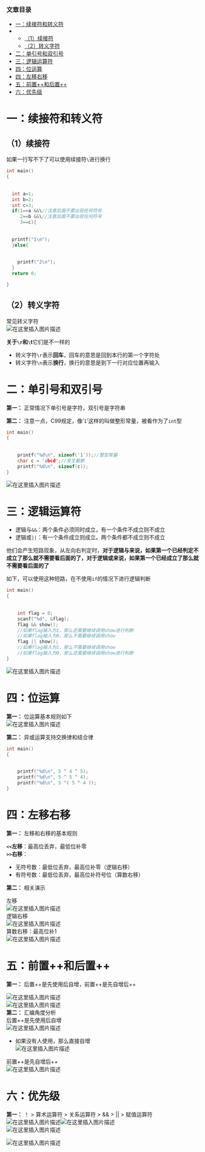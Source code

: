  

### 文章目录

- [一：续接符和转义符](#_2)
- - [（1）续接符](#1_3)
  - [（2）转义字符](#2_25)
- [二：单引号和双引号](#_37)
- [三：逻辑运算符](#_54)
- [四：位运算](#_81)
- [四：左移右移](#_97)
- [五：前置++和后置++](#_117)
- [六：优先级](#_138)

# 一：续接符和转义符

## （1）续接符

如果一行写不下了可以使用续接符`\`进行换行

```c
int main()
{
            
            
  int a=1;
  int b=2;
  int c=3;
  if(1==a &&\//注意后面不要出现任何符号
     2==b &&\//注意后面不要出现任何符号
     3==c){
            
            
  printf("1\n");
  }else{
            
            
    printf("2\n");
  }
  return 0;

}

```

## （2）转义字符

常见转义字符  
![在这里插入图片描述](https://ziquyun.com/main/csdn/img?url=https%3A%2F%2Fimg-blog.csdnimg.cn%2Fd383884267264fd8978ab1f89c37386c.png%3Fx-oss-process%3Dimage%2Fwatermark%2Ctype_ZHJvaWRzYW5zZmFsbGJhY2s%2Cshadow_50%2Ctext_Q1NETiBA5b-r5LmQ5rGf5rmW%2Csize_15%2Ccolor_FFFFFF%2Ct_70%2Cg_se%2Cx_16&rfUrl=https%3A%2F%2Fzhangxing-tech.blog.csdn.net%2Farticle%2Fdetails%2F120702100)

**关于`\r`和`\`t**它们是不一样的

- 转义字符`\r`表示**回车**，回车的意思是回到本行的第一个字符处
- 转义字符`\n`表示**换行**，换行的意思是到下一行对应位置再输入

# 二：单引号和双引号

**第一：** 正常情况下单引号是字符，双引号是字符串

**第二：** 注意一点，C99规定，像’`1`'这样的叫做整形常量，被看作为了`int`型

```c
int main()
{
            
            
	printf("%d\n", sizeof('1'));//整型常量
	char c = 'abcd';//发生截断
	printf("%d\n", sizeof(c));
}
```

![在这里插入图片描述](https://ziquyun.com/main/csdn/img?url=https%3A%2F%2Fimg-blog.csdnimg.cn%2F130d8631d27a48be8e85e9587290e53c.png%3Fx-oss-process%3Dimage%2Fwatermark%2Ctype_ZHJvaWRzYW5zZmFsbGJhY2s%2Cshadow_50%2Ctext_Q1NETiBA5b-r5LmQ5rGf5rmW%2Csize_20%2Ccolor_FFFFFF%2Ct_70%2Cg_se%2Cx_16&rfUrl=https%3A%2F%2Fzhangxing-tech.blog.csdn.net%2Farticle%2Fdetails%2F120702100)

# 三：逻辑运算符

- 逻辑与`&&`：两个条件必须同时成立，有一个条件不成立则不成立
- 逻辑或`||`：有一个条件成立则成立。两个条件都不成立则不成立

他们会产生短路现象，从左向右判定时，**对于逻辑与来说，如果第一个已经判定不成立了那么就不需要看后面的了，对于逻辑或来说，如果第一个已经成立了那么就不需要看后面的了**

如下，可以使用这种短路，在不使用`if`的情况下进行逻辑判断

```c
int main()
{
            
            
	int flag = 0;
	scanf("%d", &flag);
	flag && show();
	//如果flag输入为1，那么还需要继续调用show进行判断
	//如果flag输入为0，那么不需要继续调用show
	flag || show();
	//如果flag输入为1，那么不需要继续调用show
	//如果flag输入为0，那么还需要继续调用show进行判断
}
```

![在这里插入图片描述](https://ziquyun.com/main/csdn/img?url=https%3A%2F%2Fimg-blog.csdnimg.cn%2Fa0c6326d695045d4a1478729ba818afc.png&rfUrl=https%3A%2F%2Fzhangxing-tech.blog.csdn.net%2Farticle%2Fdetails%2F120702100)

# 四：位运算

**第一：** 位运算基本规则如下  
![在这里插入图片描述](https://ziquyun.com/main/csdn/img?url=https%3A%2F%2Fimg-blog.csdnimg.cn%2F5f7be9d5a404477cbceeb3df295887a9.png%3Fx-oss-process%3Dimage%2Fwatermark%2Ctype_ZHJvaWRzYW5zZmFsbGJhY2s%2Cshadow_50%2Ctext_Q1NETiBA5b-r5LmQ5rGf5rmW%2Csize_20%2Ccolor_FFFFFF%2Ct_70%2Cg_se%2Cx_16&rfUrl=https%3A%2F%2Fzhangxing-tech.blog.csdn.net%2Farticle%2Fdetails%2F120702100)

**第二：** 异或运算支持交换律和结合律

```c
int main()
{
            
            
	printf("%d\n", 5 ^ 4 ^ 5);
	printf("%d\n", 5 ^ 5 ^ 4);
	printf("%d\n", 5 ^( 5 ^ 4 ));
}
```

# 四：左移右移

**第一：** 左移和右移的基本规则

**`<<`左移**：最高位丢弃，最低位补零  
**`>>`右移**：

- 无符号数：最低位丢弃，最高位补零（逻辑右移）
- 有符号数：最低位丢弃，最高位补符号位（算数右移）

**第二：** 相关演示

左移  
![在这里插入图片描述](https://ziquyun.com/main/csdn/img?url=https%3A%2F%2Fimg-blog.csdnimg.cn%2Fad4511a4cb5442b3b98575658bcd648c.png%3Fx-oss-process%3Dimage%2Fwatermark%2Ctype_ZHJvaWRzYW5zZmFsbGJhY2s%2Cshadow_50%2Ctext_Q1NETiBA5b-r5LmQ5rGf5rmW%2Csize_20%2Ccolor_FFFFFF%2Ct_70%2Cg_se%2Cx_16&rfUrl=https%3A%2F%2Fzhangxing-tech.blog.csdn.net%2Farticle%2Fdetails%2F120702100)  
逻辑右移  
![在这里插入图片描述](https://ziquyun.com/main/csdn/img?url=https%3A%2F%2Fimg-blog.csdnimg.cn%2F60a2dcda8086478aa57cc2f830a951d8.png%3Fx-oss-process%3Dimage%2Fwatermark%2Ctype_ZHJvaWRzYW5zZmFsbGJhY2s%2Cshadow_50%2Ctext_Q1NETiBA5b-r5LmQ5rGf5rmW%2Csize_20%2Ccolor_FFFFFF%2Ct_70%2Cg_se%2Cx_16&rfUrl=https%3A%2F%2Fzhangxing-tech.blog.csdn.net%2Farticle%2Fdetails%2F120702100)  
算数右移：最高位补1  
![在这里插入图片描述](https://ziquyun.com/main/csdn/img?url=https%3A%2F%2Fimg-blog.csdnimg.cn%2F11ee1e40628f43c3b53df248be82cac7.png%3Fx-oss-process%3Dimage%2Fwatermark%2Ctype_ZHJvaWRzYW5zZmFsbGJhY2s%2Cshadow_50%2Ctext_Q1NETiBA5b-r5LmQ5rGf5rmW%2Csize_20%2Ccolor_FFFFFF%2Ct_70%2Cg_se%2Cx_16&rfUrl=https%3A%2F%2Fzhangxing-tech.blog.csdn.net%2Farticle%2Fdetails%2F120702100)

# 五：前置++和后置++

**第一：** 后置++是先使用后自增，前置++是先自增后++

![在这里插入图片描述](https://ziquyun.com/main/csdn/img?url=https%3A%2F%2Fimg-blog.csdnimg.cn%2Fb161ab2b39524aa0bcaedcd3af60821c.png%3Fx-oss-process%3Dimage%2Fwatermark%2Ctype_ZHJvaWRzYW5zZmFsbGJhY2s%2Cshadow_50%2Ctext_Q1NETiBA5b-r5LmQ5rGf5rmW%2Csize_20%2Ccolor_FFFFFF%2Ct_70%2Cg_se%2Cx_16&rfUrl=https%3A%2F%2Fzhangxing-tech.blog.csdn.net%2Farticle%2Fdetails%2F120702100)  
![在这里插入图片描述](https://ziquyun.com/main/csdn/img?url=https%3A%2F%2Fimg-blog.csdnimg.cn%2Fa7c16855666e42299f58e639a82c287c.png%3Fx-oss-process%3Dimage%2Fwatermark%2Ctype_ZHJvaWRzYW5zZmFsbGJhY2s%2Cshadow_50%2Ctext_Q1NETiBA5b-r5LmQ5rGf5rmW%2Csize_20%2Ccolor_FFFFFF%2Ct_70%2Cg_se%2Cx_16&rfUrl=https%3A%2F%2Fzhangxing-tech.blog.csdn.net%2Farticle%2Fdetails%2F120702100)  
**第二：** 汇编角度分析  
后置++是先使用后自增  
![在这里插入图片描述](https://ziquyun.com/main/csdn/img?url=https%3A%2F%2Fimg-blog.csdnimg.cn%2Fe012b8f19af14f489e5bc1f0a9db8a1f.png%3Fx-oss-process%3Dimage%2Fwatermark%2Ctype_ZHJvaWRzYW5zZmFsbGJhY2s%2Cshadow_50%2Ctext_Q1NETiBA5b-r5LmQ5rGf5rmW%2Csize_20%2Ccolor_FFFFFF%2Ct_70%2Cg_se%2Cx_16&rfUrl=https%3A%2F%2Fzhangxing-tech.blog.csdn.net%2Farticle%2Fdetails%2F120702100)

- 如果没有人使用，那么直接自增  
  ![在这里插入图片描述](https://ziquyun.com/main/csdn/img?url=https%3A%2F%2Fimg-blog.csdnimg.cn%2Fe4354b323a8c4f169ec3b39548369ce4.png%3Fx-oss-process%3Dimage%2Fwatermark%2Ctype_ZHJvaWRzYW5zZmFsbGJhY2s%2Cshadow_50%2Ctext_Q1NETiBA5b-r5LmQ5rGf5rmW%2Csize_20%2Ccolor_FFFFFF%2Ct_70%2Cg_se%2Cx_16&rfUrl=https%3A%2F%2Fzhangxing-tech.blog.csdn.net%2Farticle%2Fdetails%2F120702100)

前置++是先自增后++  
![在这里插入图片描述](https://ziquyun.com/main/csdn/img?url=https%3A%2F%2Fimg-blog.csdnimg.cn%2Fb9d589e9017c444ca5e23a6da0c377aa.png%3Fx-oss-process%3Dimage%2Fwatermark%2Ctype_ZHJvaWRzYW5zZmFsbGJhY2s%2Cshadow_50%2Ctext_Q1NETiBA5b-r5LmQ5rGf5rmW%2Csize_20%2Ccolor_FFFFFF%2Ct_70%2Cg_se%2Cx_16&rfUrl=https%3A%2F%2Fzhangxing-tech.blog.csdn.net%2Farticle%2Fdetails%2F120702100)

# 六：优先级

**第一：** ！ > 算术运算符 > 关系运算符 > \&\& > || > 赋值运算符  
![在这里插入图片描述](https://ziquyun.com/main/csdn/img?url=https%3A%2F%2Fimg-blog.csdnimg.cn%2F3a4ff08bd9164d29b1b6498c8d8b13f8.png%3Fx-oss-process%3Dimage%2Fwatermark%2Ctype_ZHJvaWRzYW5zZmFsbGJhY2s%2Cshadow_50%2Ctext_Q1NETiBA5b-r5LmQ5rGf5rmW%2Csize_20%2Ccolor_FFFFFF%2Ct_70%2Cg_se%2Cx_16&rfUrl=https%3A%2F%2Fzhangxing-tech.blog.csdn.net%2Farticle%2Fdetails%2F120702100)![在这里插入图片描述](https://ziquyun.com/main/csdn/img?url=https%3A%2F%2Fimg-blog.csdnimg.cn%2F44bba17138044b2a895772af2a388b16.png%3Fx-oss-process%3Dimage%2Fwatermark%2Ctype_ZHJvaWRzYW5zZmFsbGJhY2s%2Cshadow_50%2Ctext_Q1NETiBA5b-r5LmQ5rGf5rmW%2Csize_20%2Ccolor_FFFFFF%2Ct_70%2Cg_se%2Cx_16&rfUrl=https%3A%2F%2Fzhangxing-tech.blog.csdn.net%2Farticle%2Fdetails%2F120702100)  
![在这里插入图片描述](https://ziquyun.com/main/csdn/img?url=https%3A%2F%2Fimg-blog.csdnimg.cn%2F84cc685c14d94c3b927524afb997630b.png%3Fx-oss-process%3Dimage%2Fwatermark%2Ctype_ZHJvaWRzYW5zZmFsbGJhY2s%2Cshadow_50%2Ctext_Q1NETiBA5b-r5LmQ5rGf5rmW%2Csize_20%2Ccolor_FFFFFF%2Ct_70%2Cg_se%2Cx_16&rfUrl=https%3A%2F%2Fzhangxing-tech.blog.csdn.net%2Farticle%2Fdetails%2F120702100)

![在这里插入图片描述](https://ziquyun.com/main/csdn/img?url=https%3A%2F%2Fimg-blog.csdnimg.cn%2F10e894638f1b42078dbd55d1e87add9a.png%3Fx-oss-process%3Dimage%2Fwatermark%2Ctype_ZHJvaWRzYW5zZmFsbGJhY2s%2Cshadow_50%2Ctext_Q1NETiBA5b-r5LmQ5rGf5rmW%2Csize_20%2Ccolor_FFFFFF%2Ct_70%2Cg_se%2Cx_16&rfUrl=https%3A%2F%2Fzhangxing-tech.blog.csdn.net%2Farticle%2Fdetails%2F120702100)